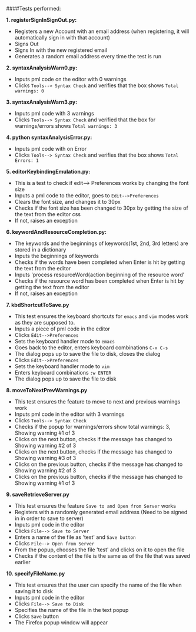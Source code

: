 
####Tests performed:

**1. registerSignInSignOut.py:**
  * Registers a new Account with an email address (when registering, it will automatically sign in with that account)
  * Signs Out
  * Signs In with the new registered email
  * Generates a random email address every time the test is run 

**2. syntaxAnalysisWarn0.py:**
  * Inputs pml code on the editor with 0 warnings
  * Clicks `Tools--> Syntax Check` and verifies that the box shows `Total warnings: 0`
  
**3. syntaxAnalysisWarn3.py:**
  * Inputs pml code with 3 warnings
  * Clicks `Tools--> Syntax Check` and verified that the box for warnings/errors shows `Total warnings: 3`

**4. python syntaxAnalysisError.py:**
  * Inputs pml code with on Error
  * Clicks `Tools--> Syntax Check` and verifies that the box shows `Total Errors: 1`
  
**5. editorKeybindingEmulation.py:**
  * This is a test to check if edit--> Preferences works by changing the font size
  * Inputs a pml code to the editor, goes to `Edit-->Preferences`
  * Clears the font size, and changes it to 30px
  * Checks if the font size has been changed to 30px by getting the size of the text from the editor css 
  * If not, raises an exception

**6. keywordAndResourceCompletion.py:**
  * The keywords and the beginnings of keywords(1st, 2nd, 3rd letters) are stored in a dictionary
  * Inputs the beginnings of keywords 
  * Checks if the words have been completed when Enter is hit by getting the text from the editor
  * Inputs 'process resourceWord{action beginning of the resource word' 
  * Checks if the resource word has been completed when Enter is hit by getting the text from the editor
  * If not, raises an exception
 
**7. kbdShortcutToSave.py** 
  * This test ensures the keyboard shortcuts for `emacs` and `vim` modes work as they are supposed to.
  * Inputs a piece of pml code in the editor
  * Clicks `Edit-->Preferences`
  * Sets the keyboard handler mode to `emacs`
  * Goes back to the editor, enters keyboard combinations `C-x C-s`
  * The dialog pops up to save the file to disk, closes the dialog
  * Clicks `Edit-->Preferences`
  * Sets the keyboard handler mode to `vim`
  * Enters keyboard combinations `:w ENTER`
  * The dialog pops up to save the file to disk
  
**8. moveToNextPrevWarnings.py**  
  * This test ensures the feature to move to next and previous warnings work
  * Inputs pml code in the editor with 3 warnings
  * Clicks `Tools--> Syntax Check`
  * Checks if the popup for warnings/errors show total warnings: 3, Showing warning #1 of 3
  * Clicks on the next button, checks if the message has changed to Showing warning #2 of 3
  * Clicks on the next button, checks if the message has changed to Showing warning #3 of 3
  * Clicks on the previous button, checks if the message has changed to Showing warning #2 of 3
  * Clicks on the previous button, checks if the message has changed to Showing warning #1 of 3

**9. saveRetrieveServer.py**
  * This test ensures the feature `Save to and Open from Server` works
  * Registers with a randomly generated email address (Need to be signed in in order to save to server)
  * Inputs pml code in the editor
  * Clicks `File--> Save to Server`
  * Enters a name of the file as 'test' and `Save button`
  * Clicks `File--> Open from Server`
  * From the popup, chooses the file 'test' and clicks on it to open the file
  * Checks if the content of the file is the same as of the file that was saved earlier
  
**10. specifyFileName.py**
  * This test ensures that the user can specify the name of the file when saving it to disk
  * Inputs pml code in the editor
  * Clicks `File--> Save to Disk`
  * Specifies the name of the file in the text popup
  * Clicks `Save` button
  * The Firefox popup window will appear 
